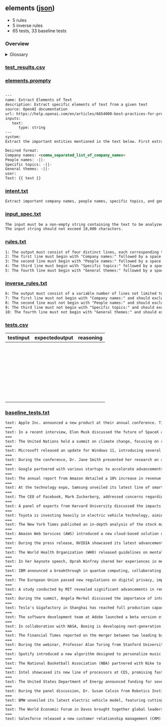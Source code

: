 ## elements ([json](./evals\o1mini\elements/report.json))

- 5 rules
- 5 inverse rules
- 65 tests, 33 baseline tests

### Overview

<details><summary>Glossary</summary>
    
- Prompt Under Test (PUT) - like Program Under Test; the prompt
- Model Under Test (MUT) - Model which we are testing against with specific temperature, etc example: gpt-4o-mini
- Model Used by PromptPex (MPP) - gpt-4o

- Input Specification (IS) - Extracting input constraints of PUT using MPP
- Output Rules (OR) - Extracting output constraints of PUT using MPP
- Output Rules Groundedness (ORG) - Checks if OR is grounded in PUT using MPP

- Prompt Under Test Intent (PUTI) - Extracting the exact task from PUT using MMP

- PromptPex Tests (PPT) - Test cases generated for PUT with MPP using IS and OR
- Baseline Tests (BT) - Zero shot test cases generated for PUT with MPP

- Test Input Compliance (TIC) - Checking if PPT and BT meets the constraints in IS using MPP
- Test Coverage (TC) - Result generated for PPT and BT on PUTI + OR with MPP

- Test Output (TO) - Result generated for PPT and BT on PUT with each MUT
- Test Output Compliance (TOC) - Checking if TO meets the constraints in PUT using MPP

</details>


### [test_results.csv](./test_results.csv)



### [elements.prompty](./elements.prompty)

`````md

---
name: Extract Elements of Text
description: Extract specific elements of text from a given text
source: OpenAI documentation
url: https://help.openai.com/en/articles/6654000-best-practices-for-prompt-engineering-with-the-openai-api
inputs: 
   text:
      type: string
---
system:
Extract the important entities mentioned in the text below. First extract all company names, then extract all people names, then extract specific topics which fit the content and finally extract general overarching themes

Desired format:
Company names: <comma_separated_list_of_company_names>
People names: -||-
Specific topics: -||-
General themes: -||-
user:
Text: {{ text }}

`````


### [intent.txt](./intent.txt)

`````txt
Extract important company names, people names, specific topics, and general themes from a given text.
`````


### [input_spec.txt](./input_spec.txt)

`````txt
The input must be a non-empty string containing the text to be analyzed.
The input string should not exceed 10,000 characters.
`````


### [rules.txt](./rules.txt)

`````txt
1: The output must consist of four distinct lines, each corresponding to a specific category of extracted elements.  
2: The first line must begin with "Company names:" followed by a space and a comma-separated list of company names extracted from the input text. A company name is defined as the official name of a business entity or organization mentioned in the input text.  
3: The second line must begin with "People names:" followed by a space and a comma-separated list of full names of individuals extracted from the input text. A people name is defined as the full name of a person, including both first and last names, mentioned in the input text.  
4: The third line must begin with "Specific topics:" followed by a space and a comma-separated list of specific topics relevant to the content of the input text. A specific topic is defined as a particular subject matter that closely relates to the content and context of the input text.  
5: The fourth line must begin with "General themes:" followed by a space and a comma-separated list of general themes that broadly encapsulate the main ideas of the input text. A general theme is defined as a wide-ranging topic or overarching subject that represents the fundamental concepts presented in the input text.
`````


### [inverse_rules.txt](./inverse_rules.txt)

`````txt
6: The output must consist of a variable number of lines not limited to four, with overlapping or unrelated categories.
7: The first line must not begin with "Company names:" and should exclude any business entity or organization names extracted from the input text.
8: The second line must not begin with "People names:" and should exclude any full names of individuals extracted from the input text.
9: The third line must not begin with "Specific topics:" and should exclude any particular subject matters related to the content of the input text.
10: The fourth line must not begin with "General themes:" and should exclude any wide-ranging topics or overarching subjects from the main ideas of the input text.
`````


### [tests.csv](./tests.csv)

|testinput|expectedoutput|reasoning|
|-|-|-|
||||
||||
||||
||||
||||
||||
||||
||||
||||
||||
||||
||||
||||
||||
||||
||||
||||
||||
||||
||||
||||
||||
||||
||||
||||
||||
||||
||||
||||
||||
||||
||||

### [baseline_tests.txt](./baseline_tests.txt)

`````txt
text: Apple Inc. announced a new product at their annual conference. Tim Cook highlighted the features of the latest iPhone, emphasizing sustainability.
===
text: In a recent interview, Elon Musk discussed the future of SpaceX and Tesla. He also mentioned collaborations with NASA on upcoming missions.
===
text: The United Nations held a summit on climate change, focusing on reducing carbon emissions and promoting renewable energy sources.
===
text: Microsoft released an update for Windows 11, introducing several new features and security enhancements. Satya Nadella spoke about the company's commitment to innovation.
===
text: During the conference, Dr. Jane Smith presented her research on artificial intelligence and machine learning applications in healthcare.
===
text: Google partnered with various startups to accelerate advancements in quantum computing technology. Sundar Pichai emphasized the importance of collaboration.
===
text: The annual report from Amazon detailed a 10% increase in revenue and expansion into new international markets. Jeff Bezos outlined future growth strategies.
===
text: At the technology expo, Samsung unveiled its latest line of smart appliances, aiming to integrate Internet of Things (IoT) capabilities into everyday household items.
===
text: The CEO of Facebook, Mark Zuckerberg, addressed concerns regarding data privacy and announced new initiatives to safeguard user information.
===
text: A panel of experts from Harvard University discussed the impacts of globalization on emerging economies, highlighting both opportunities and challenges.
===
text: Toyota is investing heavily in electric vehicle technology, aiming to release 20 new models by 2025. Akio Toyoda stated the company's vision for a sustainable future.
===
text: The New York Times published an in-depth analysis of the stock market trends over the past decade, featuring insights from financial analysts and economists.
===
text: Amazon Web Services (AWS) introduced a new cloud-based solution designed to enhance data security for businesses of all sizes.
===
text: During the press release, NVIDIA showcased its latest advancements in graphics processing units (GPUs), targeting the gaming and professional visualization markets.
===
text: The World Health Organization (WHO) released guidelines on mental health support, emphasizing the need for accessible resources and community programs.
===
text: In her keynote speech, Oprah Winfrey shared her experiences in media and philanthropic efforts aimed at empowering underprivileged communities.
===
text: IBM announced a breakthrough in quantum computing, collaborating with research institutions to push the boundaries of computational capabilities.
===
text: The European Union passed new regulations on digital privacy, impacting major tech companies like Apple and Google in how they handle user data.
===
text: A study conducted by MIT revealed significant advancements in renewable energy storage, potentially revolutionizing the power industry.
===
text: During the summit, Angela Merkel discussed the importance of international cooperation in addressing global economic challenges and fostering sustainable development.
===
text: Tesla's Gigafactory in Shanghai has reached full production capacity, contributing to the global supply chain of electric vehicles and batteries.
===
text: The software development team at Adobe launched a beta version of their new creative suite, offering enhanced features for graphic designers and video editors.
===
text: In collaboration with NASA, Boeing is developing next-generation spacecraft aimed at deep space exploration missions scheduled for the next decade.
===
text: The Financial Times reported on the merger between two leading banks, highlighting the potential impacts on the global financial landscape.
===
text: During the webinar, Professor Alan Turing from Stanford University presented his latest research on cryptography and its applications in cybersecurity.
===
text: Spotify introduced a new algorithm designed to personalize music recommendations, leveraging machine learning to enhance user experience.
===
text: The National Basketball Association (NBA) partnered with Nike to release a limited edition line of athletic wear, celebrating the league's 75th anniversary.
===
text: Intel showcased its new line of processors at CES, promising faster performance and improved energy efficiency for both consumers and enterprise clients.
===
text: The United States Department of Energy announced funding for several projects focused on advancing solar and wind energy technologies.
===
text: During the panel discussion, Dr. Susan Calvin from Robotics Institute discussed the ethical considerations of developing autonomous artificial intelligence systems.
===
text: BMW unveiled its latest electric vehicle model, featuring cutting-edge technology and sustainable manufacturing practices aimed at reducing carbon footprint.
===
text: The World Economic Forum in Davos brought together global leaders to discuss strategies for economic recovery and addressing income inequality post-pandemic.
===
text: Salesforce released a new customer relationship management (CRM) tool designed to integrate seamlessly with existing business applications, enhancing sales and marketing efforts.
`````
